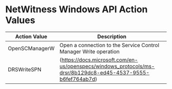 # NetWitness Windows API Action Values
| Action Value | Description |
| ------------ | ----------- |
| OpenSCManagerW | Open a connection to the Service Control Manager Write operation |
| DRSWriteSPN | (https://docs.microsoft.com/en-us/openspecs/windows_protocols/ms-drsr/8b129dc8-ed45-4537-9555-b6fef764ab7d) |